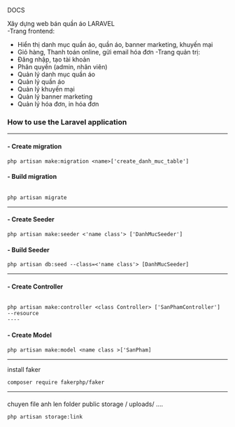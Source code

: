 DOCS

Xây dựng web bán quần áo LARAVEL	
 -Trang frontend:
 -  Hiển thị danh mục quần áo, quần áo, banner marketing, khuyến mại
 - Giỏ hàng, Thanh toán online, gửi email hóa đơn
 -Trang quản trị:
 - Đăng nhập, tạo tài khoản
 - Phân quyền (admin, nhân viên)
 - Quản lý danh mục quần áo
 - Quản lý quần áo
 - Quản lý khuyến mại
 - Quản lý banner marketing
 - Quản lý hóa đơn, in hóa đơn




### How to use the Laravel application 
----

#### - Create migration

```
php artisan make:migration <name>['create_danh_muc_table']
```

#### - Build migration

```

php artisan migrate

```

----
#### - Create Seeder

```
php artisan make:seeder <'name class'> ['DanhMucSeeder']
```

#### - Build Seeder 

```
php artisan db:seed --class=<'name class'> [DanhMucSeeder]

```
----

#### - Create Controller

```

php artisan make:controller <class Controller> ['SanPhamController']   --resource
----
```

#### - Create Model 

```
php artisan make:model <name class >['SanPham]
```

---- 
install faker 

```
composer require fakerphp/faker
```
--- 
#### 
chuyen file anh len folder public storage / uploads/ ....

```
php artisan storage:link
```